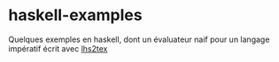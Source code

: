 # haskell-examples
Quelques exemples en haskell, dont un évaluateur naif pour un langage impératif écrit avec [lhs2tex](http://hackage.haskell.org/package/lhs2tex)
